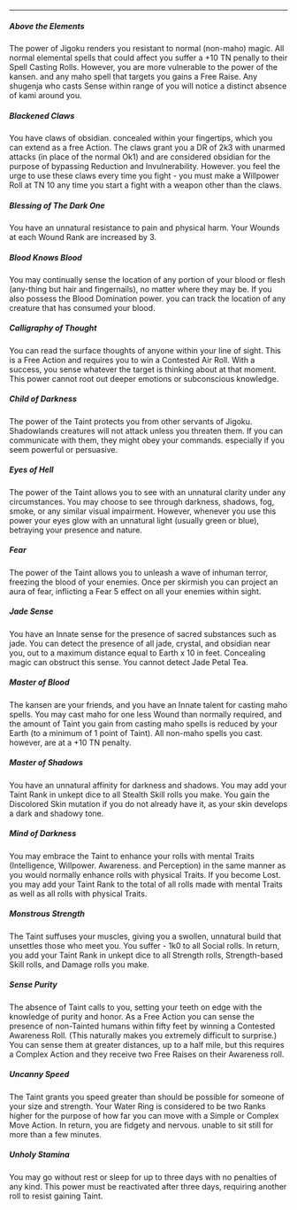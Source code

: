 ---
##### Above the Elements

The power of Jigoku renders you resistant to normal (non-maho) magic. All normal elemental spells that could affect you suffer a +10&#160;TN penally to their Spell Casting Rolls. However, you are more vulnerable to the power of the kansen. and any maho spell that targets you gains a Free Raise. Any shugenja who casts Sense within range of you will notice a distinct absence of kami around you.
##### Blackened Claws

You have claws of obsidian. concealed within your fingertips, which you can extend as a free Action. The claws grant you a DR of 2k3 with unarmed attacks (in place of the normal Ok1) and are considered obsidian for the purpose of bypassing Reduction and Invulnerability. However. you feel the urge to use these claws every time you fight - you must make a Willpower Roll at TN 10 any time you start a fight with a weapon other than the claws.
##### Blessing of The Dark One

You have an unnatural resistance to pain and physical harm. Your Wounds at each Wound Rank are increased by 3.
##### Blood Knows Blood

You may continually sense the location of any portion of your blood or flesh (any-thing but hair and fingernails), no matter where they may be. If you also possess the Blood Domination power. you can track the location of any creature that has consumed your blood.
##### Calligraphy of Thought

You can read the surface thoughts of anyone within your line of sight. This is a Free Action and requires you to win a Contested Air Roll. With a success, you sense whatever the target is thinking about at that moment. This power cannot root out deeper emotions or subconscious knowledge.
##### Child of Darkness

The power of the Taint protects you from other servants of Jigoku. Shadowlands creatures will not attack unless you threaten them. If you can communicate with them, they might obey your commands. especially if you seem powerful or persuasive.
##### Eyes of Hell

The power of the Taint allows you to see with an unnatural clarity under any circumstances. You may choose to see through darkness, shadows, fog, smoke, or any similar visual impairment. However, whenever you use this power your eyes glow with an unnatural light (usually green or blue), betraying your presence and nature.
##### Fear

The power of the Taint allows you to unleash a wave of inhuman terror, freezing the blood of your enemies. Once per skirmish you can project an aura of fear, inflicting a Fear 5 effect on all your enemies within sight.
##### Jade Sense

You have an Innate sense for the presence of sacred substances such as jade. You can detect the presence of all jade, crystal, and obsidian near you, out to a maximum distance equal to Earth x 10 in feet. Concealing magic can obstruct this sense. You cannot detect Jade Petal Tea.
##### Master of Blood

The kansen are your friends, and you have an Innate talent for casting maho spells. You may cast maho for one less Wound than normally required, and the amount of Taint you gain from casting maho spells is reduced by your Earth (to a minimum of 1 point of Taint). All non-maho spells you cast. however, are at a +10&#160;TN penalty.
##### Master of Shadows

You have an unnatural affinity for darkness and shadows. You may add your Taint Rank in unkept dice to all Stealth Skill rolls you make. You gain the Discolored Skin mutation if you do not already have it, as your skin develops a dark and shadowy tone.
##### Mind of Darkness

You may embrace the Taint to enhance your rolls with mental Traits (Intelligence, Willpower. Awareness. and Perception) in the same manner as you would normally enhance rolls with physical Traits. If you become Lost. you may add your Taint Rank to the total of all rolls made with mental Traits as well as all rolls with physical Traits.
##### Monstrous Strength

The Taint suffuses your muscles, giving you a swollen, unnatural build that unsettles those who meet you. You suffer - 1k0 to all Social rolls. In return, you add your Taint Rank in unkept dice to all Strength rolls, Strength-based Skill rolls, and Damage rolls you make.
##### Sense Purity

The absence of Taint calls to you, setting your teeth on edge with the knowledge of purity and honor. As a Free Action you can sense the presence of non-Tainted humans within fifty feet by winning a Contested Awareness Roll. (This naturally makes you extremely difficult to surprise.) You can sense them at greater distances, up to a half mile, but this requires a Complex Action and they receive two Free Raises on their Awareness roll.
##### Uncanny Speed

The Taint grants you speed greater than should be possible for someone of your size and strength. Your Water Ring is considered to be two Ranks higher for the purpose of how far you can move with a Simple or Complex Move Action. In return, you are fidgety and nervous. unable to sit still for more than a few minutes.
##### Unholy Stamina

You may go without rest or sleep for up to three days with no penalties of any kind. This power must be reactivated after three days, requiring another roll to resist gaining Taint.
